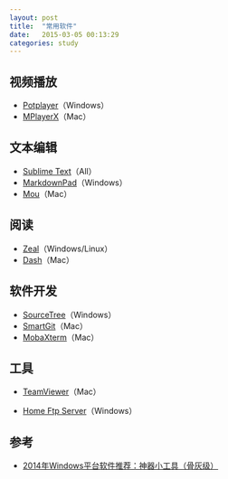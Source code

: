 ```yaml
---
layout: post
title:  "常用软件"
date:   2015-03-05 00:13:29
categories: study
---
```

视频播放
--------

* <a target="_blank" href="http://potplayer.daum.net/?lang=zh_CN">Potplayer</a>（Windows）
* <a target="_blank" href="http://mplayerx.org/">MPlayerX</a>（Mac）

文本编辑
--------

* <a target="_blank" href="http://www.sublimetext.com/3">Sublime Text</a>（All）
* <a target="_blank" href="http://markdownpad.com/">MarkdownPad</a>（Windows）
* <a target="_blank" href="http://25.io/mou/">Mou</a>（Mac）

阅读
--------
* <a target="_blank" href="http://zealdocs.org/">Zeal</a>（Windows/Linux）
* <a target="_blank" href="http://kapeli.com/dash">Dash</a>（Mac）

软件开发
--------

* <a target="_blank" href="http://www.sourcetreeapp.com/">SourceTree</a>（Windows）
* <a target="_blank" href="http://www.syntevo.com/smartgit/welcome">SmartGit</a>（Mac）
* <a target="_blank" href="http://mobaxterm.mobatek.net/download-home-edition.html">MobaXterm</a>（Mac）

工具
--------
* <a target="_blank" href="http://www.teamviewer.com/zhCN/index.aspx">TeamViewer</a>（Mac）

* <a target="_blank" href="http://baike.baidu.com/link?url=VyABVgorRLvSXzRnBDP0LrVsVvh6DwXlQZcHz5zsZZqcuGYxfyjqNJcl9-EG-6ErboYidkdyhmyvQJgqDRGG6_">Home Ftp Server</a>（Windows）

参考
--------
* <a target="_blank" href="http://www.tuicool.com/articles/fy2EnqJ">2014年Windows平台软件推荐：神器小工具（骨灰级）</a>
